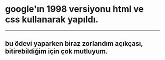 # google'ın 1998 versiyonu html ve css kullanarak yapıldı.
-----
## bu ödevi yaparken biraz zorlandım açıkçası, bitirebildiğim için çok mutluyum.